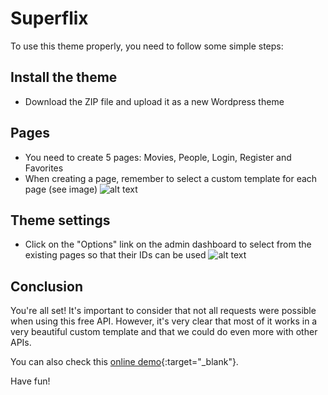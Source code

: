 # Superflix

To use this theme properly, you need to follow some simple steps:

## Install the theme
* Download the ZIP file and upload it as a new Wordpress theme

## Pages
* You need to create 5 pages: Movies, People, Login, Register and Favorites
* When creating a page, remember to select a custom template for each page (see image)
![alt text](https://www.domamo.com.br/superflix/wp-content/themes/superflix/img/templateselector.jpg)

## Theme settings
* Click on the "Options" link on the admin dashboard to select from the existing pages so that their IDs can be used
![alt text](https://www.domamo.com.br/superflix/wp-content/themes/superflix/img/optionspage.jpg)

## Conclusion
You're all set! It's important to consider that not all requests were possible when using this free API. However, it's very clear that most of it works in a very beautiful custom template and that we could do even more with other APIs.

You can also check this [online demo](https://www.domamo.com.br/superflix/){:target="_blank"}.

Have fun!
